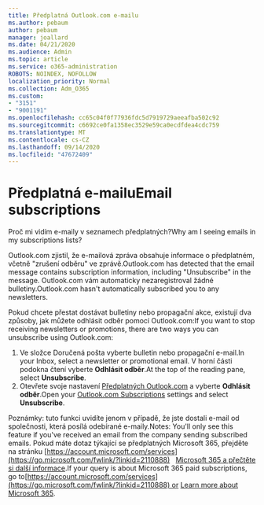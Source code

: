 ```yaml
---
title: Předplatná Outlook.com e-mailu
ms.author: pebaum
author: pebaum
manager: joallard
ms.date: 04/21/2020
ms.audience: Admin
ms.topic: article
ms.service: o365-administration
ROBOTS: NOINDEX, NOFOLLOW
localization_priority: Normal
ms.collection: Adm_O365
ms.custom:
- "3151"
- "9001191"
ms.openlocfilehash: cc65c04f0f77936fdc5d7919729aeeafba502c92
ms.sourcegitcommit: c6692ce0fa1358ec3529e59ca0ecdfdea4cdc759
ms.translationtype: MT
ms.contentlocale: cs-CZ
ms.lasthandoff: 09/14/2020
ms.locfileid: "47672409"
---
```

# <a name="email-subscriptions"></a><span data-ttu-id="58570-102">Předplatná e-mailu</span><span class="sxs-lookup"><span data-stu-id="58570-102">Email subscriptions</span></span>

<span data-ttu-id="58570-103">Proč mi vidím e-maily v seznamech předplatných?</span><span class="sxs-lookup"><span data-stu-id="58570-103">Why am I seeing emails in my subscriptions lists?</span></span>

<span data-ttu-id="58570-104">Outlook.com zjistil, že e-mailová zpráva obsahuje informace o předplatném, včetně "zrušení odběru" ve zprávě.</span><span class="sxs-lookup"><span data-stu-id="58570-104">Outlook.com has detected that the email message contains subscription information, including "Unsubscribe" in the message.</span></span> <span data-ttu-id="58570-105">Outlook.com vám automaticky nezaregistroval žádné bulletiny.</span><span class="sxs-lookup"><span data-stu-id="58570-105">Outlook.com hasn't automatically subscribed you to any newsletters.</span></span>

<span data-ttu-id="58570-106">Pokud chcete přestat dostávat bulletiny nebo propagační akce, existují dva způsoby, jak můžete odhlásit odběr pomocí Outlook.com:</span><span class="sxs-lookup"><span data-stu-id="58570-106">If you want to stop receiving newsletters or promotions, there are two ways you can unsubscribe using Outlook.com:</span></span>
1. <span data-ttu-id="58570-107">Ve složce Doručená pošta vyberte bulletin nebo propagační e-mail.</span><span class="sxs-lookup"><span data-stu-id="58570-107">In your Inbox, select a newsletter or promotional email.</span></span> <span data-ttu-id="58570-108">V horní části podokna čtení vyberte **Odhlásit odběr**.</span><span class="sxs-lookup"><span data-stu-id="58570-108">At the top of the reading pane, select **Unsubscribe**.</span></span>
2. <span data-ttu-id="58570-109">Otevřete svoje nastavení [Předplatných Outlook.com](https://go.microsoft.com/fwlink/?linkid=2110887) a vyberte **Odhlásit odběr**.</span><span class="sxs-lookup"><span data-stu-id="58570-109">Open your [Outlook.com Subscriptions](https://go.microsoft.com/fwlink/?linkid=2110887) settings and select **Unsubscribe**.</span></span>

<span data-ttu-id="58570-110">Poznámky: tuto funkci uvidíte jenom v případě, že jste dostali e-mail od společnosti, která posílá odebírané e-maily.</span><span class="sxs-lookup"><span data-stu-id="58570-110">Notes: You'll only see this feature if you've received an email from the company sending subscribed emails.</span></span>
<span data-ttu-id="58570-111">Pokud máte dotaz týkající se předplatných Microsoft 365, přejděte na stránku [https://account.microsoft.com/services](https://go.microsoft.com/fwlink/?linkid=2110888)   [Microsoft 365 a přečtěte si další informace](https://products.office.com/compare-all-microsoft-office-products?tab=1&WT.mc_id=PROD_OL-Web_Support_O365NewValue_Upgrade).</span><span class="sxs-lookup"><span data-stu-id="58570-111">If your query is about Microsoft 365 paid subscriptions, go to[https://account.microsoft.com/services](https://go.microsoft.com/fwlink/?linkid=2110888) or [Learn more about Microsoft 365](https://products.office.com/compare-all-microsoft-office-products?tab=1&WT.mc_id=PROD_OL-Web_Support_O365NewValue_Upgrade).</span></span>
  